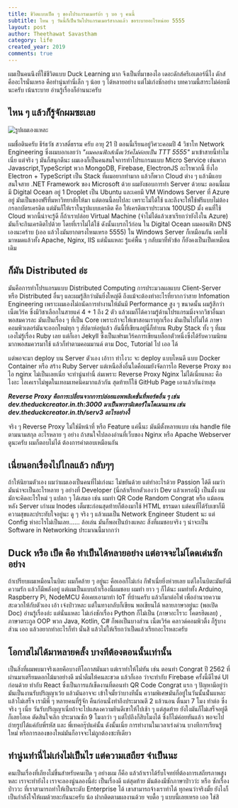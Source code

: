 ```yaml
---
title: ชีวิตแบบเป็ด ๆ ของโปรแกรมเมอร์บ้า ๆ บอ ๆ คนนี้
subtitle: ไหน ๆ วันนี้ก็เป็นวันโปรแกรมเมอร์สากลแล้ว ขอระบายอะไรหน่อย 5555
layout: post
author: Theethawat Savastham
category: life
created_year: 2019
comments: true
---
```


ผมเป็นคนนึงที่ใช้ชีวิตแบบ Duck Learning มาก จึงเป็นที่มาของไอ เดอะดักส์ครีเอเตอร์นี่ไง ดักส์คืออะไรนั่นเหรอ คือทำนุ่นทำนี่เล็ก ๆ น้อย ๆ ได้หลายอย่าง แต่ไม่เก่งซักอย่าง บทความนี้สาระไม่ค่อยมีนะครับ เน้นระบาย อ่านรู้เรื่องก็อ่านนะครับ

## ไหน ๆ แล้วก็รู้จักผมซะเลย

![รูปผมเองแหละ](/assets/profile/tin.jpg)

ผมชื่อตินครับ ธีร์ธวัช สวาสดิ์ธรรม ครับ อายุ 21 ปี ตอนนี้เรียนอยู่วิศวะคอมปี 4 วิชาโท Network Engineering ซึ่งผมบอกเลยว่า <i>"ผมคอนฟิกส์เน็ตเวิร์คไม่ค่อยเป็น TTT 5555"</i> มาเข้าสายนี้ทำไมเนี่ย แต่จริง ๆ มันก็สนุกดีนะ ผมเองก็เป็นคนสนใจการทำโปรแกรมแบบ Micro Service เช่นพวก Javascript,TypeScript พวก MongoDB, Firebase, ElectronJS อะไรพวกนี้ ยิ่งไอ Electron + TypeScript เป็น Stack ที่ผมอยากทำมาก
แล้วก็พวก Cloud ต่าง ๆ แล้วมีแอบสนใจสาย .NET Framework ของ Microsoft ด้วย ผมยังชอบการทำ Server ด้วยนะ ตอนนี้ผมมี Digital Ocean อยู่ 1 Droplet เป็น Ubuntu และเคยมี VM Windows Server ที่ Azure อยู่ มันเป็นของฟรีที่มหาวิทยาลัยให้มา แต่ตอนนี้ลบไปละ เพราะไม่ได้ใช้ และถึงจะให้ใช้ฟรีแบบไม่ต้องกรอกบัตรเครดิต แต่มันก็ให้เราในรูปแบบเครดิต คือ ให้เครดิตเราประมาณ 100USD มั้ง คนที่ใช้ Cloud พวกนี้น่าจะรู้ดี ก็ถ้าเราปล่อย Virtual Machine (จำไม่ได้แล้วเขาเรียกว่ายังไงใน Azure) มันก็จะกินเครดิตไปด้วย โดยที่เราไม่ได้ใช้ ดังนั้นเบรกไว้ก่อน ใน Digital Ocean ผมคอนฟิก DNS เองนะคร้าบ (เออ แล้วไงมันยากตรงไหนเหรอ 5555) ใน Windows Server ก็เหมือนกัน เคยใช้มาหมดแล้วทั้ง Apache, Nginx, IIS แต่นั่นแหละ รู้แค่พื้น ๆ กลับมาที่หัวข้อ ก็ยังคงเป็นเป็ดเหมือนเดิม

## ก็มัน Distributed อ่ะ

มันคือการทำโปรแกรมแบบ Distributed Computing การประมวลผลแบบ Client-Server หรือ Distributed อื่นๆ และผมรู้สึกว่ามันยิ่งใหญ่ดี ถึงแม้จะต้องทำอะไรที่ยากกว่าสาย Infomation Engineering เพราะผมเองไม่ถนัดการทำงานให้มันมี Performance สูง ๆ ขนาดนั้น ผมรู้สึกว่าเน็ตเวิร์ค ซึ่งมีวิชาเลือกในสายแค่ 4 + 1 ถึง 2 ตัว แล้วผมก็ได้ความรู้ด้านโปรแกรมมิ่งจากวิชาอื่นมาพอสมควรละ มันเป็นเรื่อง ๆ ที่เป็น Core เพราะถ้าจะให้เขาสอนเราทุกเรื่อง มันเป็นไปไม่ได้ ภาษาคอมพิวเตอร์มันจะออกใหม่ทุก ๆ สัปดาห์อยู่แล้ว อันนี้ที่เขียนอยู่นี่ก็ทำบน Ruby Stack ทั้ง ๆ ที่ผมเองไม่รู้เรื่อง Ruby เลย แต่ก็เอา Jekyll ซึ่งเป็นเฟรมเวิร์คการเขียนบล็อกตัวหนึ่งซึ่งได้รับความนิยมมากพอสมควรมาใช้ แล้วก็ทำตามคอมมานด์ ตาม Doc, Tutorial ไป เออ ได้

แต่พอจะมา deploy บน Server ตัวเอง เอ้าาา ทำไงวะ จะ deploy แบบไหนดี แบบ Docker Container หรือ สร้าง Ruby Server แต่เหนือสิ่งอื่นใดคือผมยังจัดการไอ Reverse Proxy ของไอ nginx ไม่เป็นเลยเนี่ย จะทำนู่นทำนี่ ล่มเพราะ Reverse Proxy Nginx ไม่ได้เนี่ยแหละ คือไงอะ โอเคเราไม่พูดในเทอมเทคนิคมากแล้วกัน สุดท้ายก็ใช้ GitHub Page เอาแล้วกันง่ายสุด

<b><i>Reverse Proxy คือการเปลี่ยนจากการปล่อยแอพพลิเคชั่นที่พอร์ตอื่น ๆ เช่น dev.theduckcreator.in.th:3000 มาเป็นพารามิเตอร์ในโดเมนแทน เช่น dev.theduckcreator.in.th/serv3 อะไรอย่างงี้</i></b>

จริง ๆ Reverse Proxy ไม่ใช่มีหน้าที่ หรือ Feature แค่นี้นะ มันมีตั้งหลายแบบ เช่น handle file ตามนามสกุล อะไรหลาย ๆ อย่าง ถ้าสนใจไปลองอ่านที่เว็บของ Nginx หรือ Apache Webserver ดูนะครับ ผมก็ตอบไม่ได้ ต้องการคำตอบเหมือนกัน

## เนี่ยนอกเรื่องไปไกลแล้ว กลับๆๆ

ถ้าให้นิยามตัวเอง ผมว่าผมเองเป็นคนที่ไม่เก่งนะ ไม่ขยันด้วย แต่ทำอะไรด้วย Passion ได้ดี ผมว่ามันน่าจะเป็นอะไรหลาย ๆ อย่างที่ Developer (นี่กล้าเรียกตัวเองว่า Dev แล้วเหรอนี่) เป็นมั้ง ผมมักจะคิดอะไรใหม่ ๆ แปลก ๆ ได้เสมอ เช่น ผมทำ QR Code Random Congrat หรือ แม้ตอนหลัง Server เก่าผม Inodes เต็มซะก่อนสุดท้ายก็ต้องมาใช้ HTML ธรรมดา แต่คนที่ได้รับเขาก็มีความสุขและประทับใจอยู่นะ ดู ๆ จริง ๆ แล้วผมเป็น Network Engineer Student นะ แต่ Config ห่าอะไรไม่เป็นเลย...... ล้อเล่น มันก็พอเป็นบ้างแหละ สิ่งที่ผมชอบจริง ๆ น่าจะเป็น Software in Networking ประมาณนี้มากกว่า

## Duck หรือ เป็ด คือ ทำเป็นได้หลายอย่าง แต่อาจจะไม่โดดเด่นซักอย่าง

ถ้าเปรียบผมเหมือนโนบิตะ ผมก็คล้าย ๆ อยู่นะ คือเออก็ไม่เก่ง กีฬาเนี่ยยิ่งห่วยเลย แต่ไอโนบิตะมันยังมีความรัก แล้วก็มีพลังอยู่ แต่ผมเป็นแบบถ้าเรื่องนี้ผมชอบ ผมทำ ยาว ๆ ก็ได้นะ ผมทำทั้ง Arduino, Raspberry Pi, NodeMCU คือเคยเอามาทำ IoT ที่บ้านครับ แล้วก็มาต่อไฟ เพื่ออำนวยความสะดวกให้กับตัวเอง เอ้า เจ๋งป่าวหละ แต่ในทางกลับก็เขียน พอเขียนได้ หลายภาษาอยู่นะ (พอเปิด Doc) อ่านรู้เรื่องอ่ะ แต่นั่นแหละ ไม่เก่งซักเรื่อง Python ก็ไม่เป็น (ภาษาอะไรวะ โคตรฮิตเลย) , ภาษาตระกูล OOP พวก Java, Kotlin, C# ก็พอเป็นบางส่วน เน็ตเวิร์ค คลาวด์คอมพิวติ้ง ก็รู้บางส่วน เออ แล้วอยากทำอะไรก็ทำ นั่นสิ แล้วไม่ให้เรียกว่าเป็ดแล้วเรียกอะไรหละครับ

## โอกาสไม่ได้มาหลายคลั้ง บางทีต้องตอนนั้นเท่านั้น

เป็นสิ่งที่ผมพบมาจริงเลยคีอบางทีโอกาสมันมา แต่เราทำให้ไม่ทัน เช่น ตอนทำ Congrat ปี 2562 ที่ผ่านมาเตรียมดอกไม้มาอย่างดี มน้ำดืมให้คนละขวด แล้วก็เออ ว่าจะทำกับ Firebase ครั้งนี้ดีไซด์ UI ก่อนด้วย ทำกับ React ซึ่งเป็นการแก้เข็ดงานที่ตอนทำ QR Code Congrat แรก ๆ ปัญหามีอยู่ว่า มันเป็นงานรับปริญญาเว้ย แล้วมันอาจจะ เข้าใจมั้ยว่าบางทีนั้น ความพิเศษมันก็อยู๋ในวันนั้นนั่่นแหละ แล้วไม่เสร็จ เรามีพี่ ๆ หลายคนที่รู้จัก คืนก่อนนั่งทำถึงประมาณตี 2 แล้วนอน ตื่นมา 7 โมง ทำต่อ ซึ่งจริง ๆ เนี่ย วันรับปริญญาเนี่ยถ้าจะไปแสดงความยินดีเขาให้ไปเช้า ๆ แต่สุดท้าย ยังไงมันก็ไม่เสร็จอยู่ดี ก็เลยโอเค ตัดสินใจเลิก ประมาณซัก 9 โมงกว่า ๆ แต่ไปถึงก็สิบโมงได้ ซึ่งก็ไม่ค่อยทันแล้ว พอจะไปถ่ายรูปได้แค่กับพี่รหัส และ พี่เทคกรุ๊ปแค่นั้น ดังนั้นเนี่ย การทำงานในเวลาเร่งด่วน บางทีการเรียนรู้ใหม่ หรือการลองของใหม่มันก็อาจจะไม่ถูกต้องซะทีเดียว

## ทำนู่นทำนี่ไม่เก่งไม่เป็นไร แต่ความเสถียร จำเป็นนะ

คนเป็นเรื่องที่เถียงไม่ขึ้นสำหรับคนเป็ด ๆ อย่างผม ก็คือ แล้วถ้าเราได้รับโจทย์ที่ต้องการเสถียรภาพสูงหละ เราจะทำยังไง เราจะลองนู่นลองนี่อ่ะ เป็นเรื่องดี แต่สุดท้าย มันต้องมีซักภาษาป่าวว่ะ หรือ ซักเรื่องป่าววะ ที่เราสามารถทำให้เป็นระดับ Enterprise ได้ เขาสามารถจ้างเราทำได้ ทุกคนว่าจริงมั้ย ยังไงก็เป็นกำลังใจให้ผมด้วยละกันนะครับ น้อ ฝากติดตามผลงานด้วย จบดื้อ ๆ แบบนี้เลยเหรอ เออ ใช่สิ
